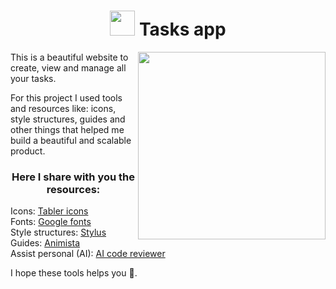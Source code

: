 <h1 align="center"> <img src="https://upload.wikimedia.org/wikipedia/commons/5/5b/Google_Tasks_2021.svg" width="40"> Tasks app</h1>
<img src="https://media2.giphy.com/media/v1.Y2lkPTc5MGI3NjExNjBlMzk2M2ZhMDYxNDY3YTE0ZDA2YjI3YjUwMjYyNTU1MDNhZTljMCZjdD1n/8HcT5UwUTT0XtlIvmc/giphy.gif" align="right" width="300">
<p>
  This is a beautiful website to create, view and manage all your tasks.
</p>
<p>
  For this project I used tools and resources like: icons, style structures, guides and other things that helped me build a beautiful and scalable product.
  
  <h3 align="center">Here I share with you the resources:</h3>
  
  Icons: <a href="https://tablericons.com/">Tabler icons</a><br>
  Fonts: <a href="https://fonts.google.com/">Google fonts</a><br>
  Style structures: <a href="https://stylus-lang.com/">Stylus</a><br>
  Guides: <a href="https://animista.net/">Animista</a><br>
  Assist personal (AI): <a href="https://ai-code-reviewer.com/">AI code reviewer</a><br>
  
  I hope these tools helps you 💚.
</p>
